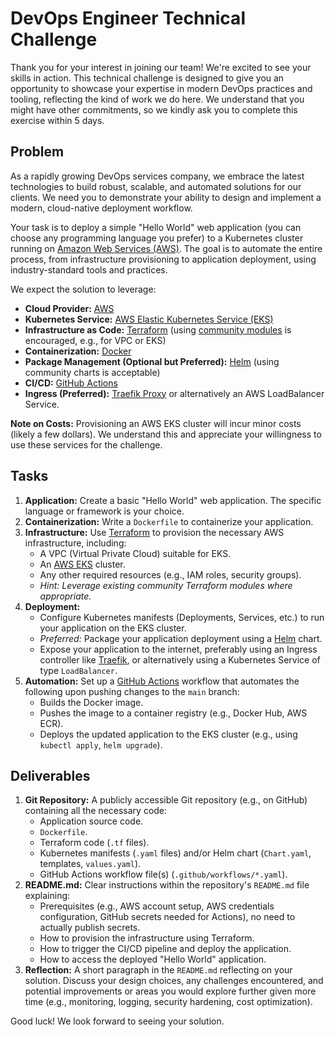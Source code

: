 # DevOps Engineer Technical Challenge

Thank you for your interest in joining our team! We're excited to see your skills in action. This technical challenge is designed to give you an opportunity to showcase your expertise in modern DevOps practices and tooling, reflecting the kind of work we do here. We understand that you might have other commitments, so we kindly ask you to complete this exercise within 5 days.

## Problem

As a rapidly growing DevOps services company, we embrace the latest technologies to build robust, scalable, and automated solutions for our clients. We need you to demonstrate your ability to design and implement a modern, cloud-native deployment workflow.

Your task is to deploy a simple "Hello World" web application (you can choose any programming language you prefer) to a Kubernetes cluster running on [Amazon Web Services (AWS)](https://aws.amazon.com/). The goal is to automate the entire process, from infrastructure provisioning to application deployment, using industry-standard tools and practices.

We expect the solution to leverage:

- **Cloud Provider:** [AWS](https://aws.amazon.com/)
- **Kubernetes Service:** [AWS Elastic Kubernetes Service (EKS)](https://aws.amazon.com/eks/)
- **Infrastructure as Code:** [Terraform](https://www.terraform.io/) (using [community modules](https://github.com/terraform-aws-modules) is encouraged, e.g., for VPC or EKS)
- **Containerization:** [Docker](https://www.docker.com/)
- **Package Management (Optional but Preferred):** [Helm](https://helm.sh/) (using community charts is acceptable)
- **CI/CD:** [GitHub Actions](https://github.com/features/actions)
- **Ingress (Preferred):** [Traefik Proxy](https://traefik.io/traefik/) or alternatively an AWS LoadBalancer Service.

**Note on Costs:** Provisioning an AWS EKS cluster will incur minor costs (likely a few dollars). We understand this and appreciate your willingness to use these services for the challenge.

## Tasks

1.  **Application:** Create a basic "Hello World" web application. The specific language or framework is your choice.
2.  **Containerization:** Write a `Dockerfile` to containerize your application.
3.  **Infrastructure:** Use [Terraform](https://www.terraform.io/) to provision the necessary AWS infrastructure, including:
    - A VPC (Virtual Private Cloud) suitable for EKS.
    - An [AWS EKS](https://aws.amazon.com/eks/) cluster.
    - Any other required resources (e.g., IAM roles, security groups).
    - _Hint: Leverage existing community Terraform modules where appropriate._
4.  **Deployment:**
    - Configure Kubernetes manifests (Deployments, Services, etc.) to run your application on the EKS cluster.
    - _Preferred:_ Package your application deployment using a [Helm](https://helm.sh/) chart.
    - Expose your application to the internet, preferably using an Ingress controller like [Traefik](https://traefik.io/traefik/), or alternatively using a Kubernetes Service of type `LoadBalancer`.
5.  **Automation:** Set up a [GitHub Actions](https://github.com/features/actions) workflow that automates the following upon pushing changes to the `main` branch:
    - Builds the Docker image.
    - Pushes the image to a container registry (e.g., Docker Hub, AWS ECR).
    - Deploys the updated application to the EKS cluster (e.g., using `kubectl apply`, `helm upgrade`).

## Deliverables

1.  **Git Repository:** A publicly accessible Git repository (e.g., on GitHub) containing all the necessary code:
    - Application source code.
    - `Dockerfile`.
    - Terraform code (`.tf` files).
    - Kubernetes manifests (`.yaml` files) and/or Helm chart (`Chart.yaml`, templates, `values.yaml`).
    - GitHub Actions workflow file(s) (`.github/workflows/*.yaml`).
2.  **README.md:** Clear instructions within the repository's `README.md` file explaining:
    - Prerequisites (e.g., AWS account setup, AWS credentials configuration, GitHub secrets needed for Actions), no need to actually publish secrets.
    - How to provision the infrastructure using Terraform.
    - How to trigger the CI/CD pipeline and deploy the application.
    - How to access the deployed "Hello World" application.
3.  **Reflection:** A short paragraph in the `README.md` reflecting on your solution. Discuss your design choices, any challenges encountered, and potential improvements or areas you would explore further given more time (e.g., monitoring, logging, security hardening, cost optimization).

Good luck! We look forward to seeing your solution.
